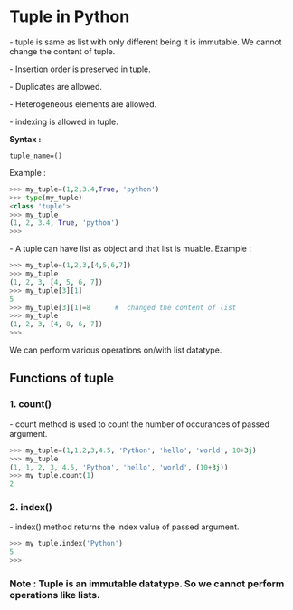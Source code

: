 # Tuple in Python

\- tuple is same as list with only different being it is immutable. We cannot change the content of tuple.

\- Insertion order is preserved in tuple.

\- Duplicates are allowed.

\- Heterogeneous elements are allowed.

\- indexing is allowed in tuple.

**Syntax :** 
```
tuple_name=() 
```
Example :
```python
>>> my_tuple=(1,2,3.4,True, 'python')
>>> type(my_tuple)
<class 'tuple'>
>>> my_tuple
(1, 2, 3.4, True, 'python')
>>> 
```
\- A tuple can have list as object and that list is muable.
Example :
```python
>>> my_tuple=(1,2,3,[4,5,6,7])
>>> my_tuple
(1, 2, 3, [4, 5, 6, 7])
>>> my_tuple[3][1]
5
>>> my_tuple[3][1]=8      #  changed the content of list
>>> my_tuple
(1, 2, 3, [4, 8, 6, 7])
>>> 
```
We can perform various operations on/with list datatype.

## Functions of tuple

### 1. count()

\- count method is used to count the number of occurances of passed argument.
```python
>>> my_tuple=(1,1,2,3,4.5, 'Python', 'hello', 'world', 10+3j)
>>> my_tuple
(1, 1, 2, 3, 4.5, 'Python', 'hello', 'world', (10+3j))
>>> my_tuple.count(1)
2
```

### 2. index()
\- index() method returns the index value of passed argument.
```python
>>> my_tuple.index('Python')
5
>>> 
```

### Note : Tuple is an immutable datatype. So we cannot perform operations like lists.